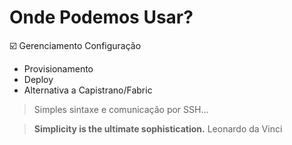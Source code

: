 
# Onde Podemos Usar?

:ballot_box_with_check: Gerenciamento Configuração 
- Provisionamento
- Deploy
- Alternativa a Capistrano/Fabric


> Simples sintaxe e comunicação por SSH…


> **Simplicity is the ultimate sophistication.**
          Leonardo da Vinci




